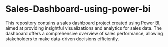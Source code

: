 # Sales-Dashboard-using-power-bi
This repository contains a sales dashboard project created using Power BI, aimed at providing insightful visualizations and analytics for sales data. The dashboard offers a comprehensive overview of sales performance, allowing stakeholders to make data-driven decisions efficiently.
